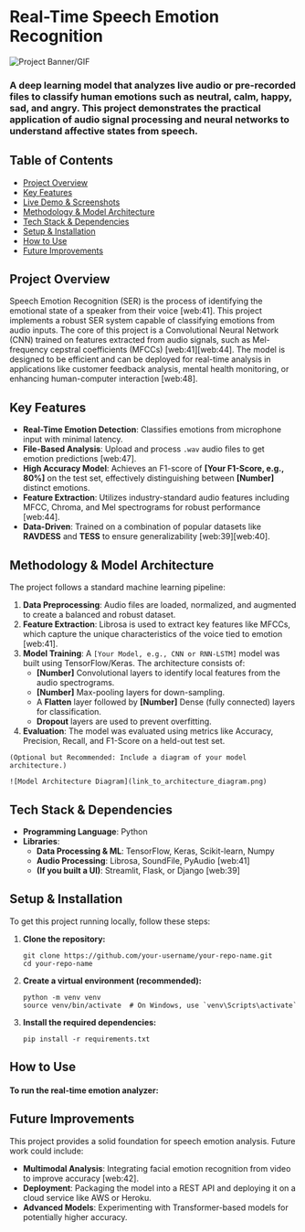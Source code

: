# Real-Time Speech Emotion Recognition

![Project Banner/GIF](link_to_your_banner_image.png)

### A deep learning model that analyzes live audio or pre-recorded files to classify human emotions such as neutral, calm, happy, sad, and angry. This project demonstrates the practical application of audio signal processing and neural networks to understand affective states from speech.

## Table of Contents

- [Project Overview](#project-overview)
- [Key Features](#key-features)
- [Live Demo & Screenshots](#live-demo--screenshots)
- [Methodology & Model Architecture](#methodology--model-architecture)
- [Tech Stack & Dependencies](#tech-stack--dependencies)
- [Setup & Installation](#setup--installation)
- [How to Use](#how-to-use)
- [Future Improvements](#future-improvements)

## Project Overview

Speech Emotion Recognition (SER) is the process of identifying the emotional state of a speaker from their voice [web:41]. This project implements a robust SER system capable of classifying emotions from audio inputs. The core of this project is a Convolutional Neural Network (CNN) trained on features extracted from audio signals, such as Mel-frequency cepstral coefficients (MFCCs) [web:41][web:44]. The model is designed to be efficient and can be deployed for real-time analysis in applications like customer feedback analysis, mental health monitoring, or enhancing human-computer interaction [web:48].

## Key Features

- **Real-Time Emotion Detection**: Classifies emotions from microphone input with minimal latency.
- **File-Based Analysis**: Upload and process `.wav` audio files to get emotion predictions [web:47].
- **High Accuracy Model**: Achieves an F1-score of **[Your F1-Score, e.g., 80%]** on the test set, effectively distinguishing between **[Number]** distinct emotions.
- **Feature Extraction**: Utilizes industry-standard audio features including MFCC, Chroma, and Mel spectrograms for robust performance [web:44].
- **Data-Driven**: Trained on a combination of popular datasets like **RAVDESS** and **TESS** to ensure generalizability [web:39][web:40].



## Methodology & Model Architecture

The project follows a standard machine learning pipeline:

1.  **Data Preprocessing**: Audio files are loaded, normalized, and augmented to create a balanced and robust dataset.
2.  **Feature Extraction**: Librosa is used to extract key features like MFCCs, which capture the unique characteristics of the voice tied to emotion [web:41].
3.  **Model Training**: A `[Your Model, e.g., CNN or RNN-LSTM]` model was built using TensorFlow/Keras. The architecture consists of:
    -   **[Number]** Convolutional layers to identify local features from the audio spectrograms.
    -   **[Number]** Max-pooling layers for down-sampling.
    -   A **Flatten** layer followed by **[Number]** Dense (fully connected) layers for classification.
    -   **Dropout** layers are used to prevent overfitting.
4.  **Evaluation**: The model was evaluated using metrics like Accuracy, Precision, Recall, and F1-Score on a held-out test set.

`(Optional but Recommended: Include a diagram of your model architecture.)`

`![Model Architecture Diagram](link_to_architecture_diagram.png)`

## Tech Stack & Dependencies

- **Programming Language**: Python
- **Libraries**:
    -   **Data Processing & ML**: TensorFlow, Keras, Scikit-learn, Numpy
    -   **Audio Processing**: Librosa, SoundFile, PyAudio [web:41]
    -   **(If you built a UI)**: Streamlit, Flask, or Django [web:39]

## Setup & Installation

To get this project running locally, follow these steps:

1.  **Clone the repository:**
    ```
    git clone https://github.com/your-username/your-repo-name.git
    cd your-repo-name
    ```
2.  **Create a virtual environment (recommended):**
    ```
    python -m venv venv
    source venv/bin/activate  # On Windows, use `venv\Scripts\activate`
    ```
3.  **Install the required dependencies:**
    ```
    pip install -r requirements.txt
    ```

## How to Use

#### To run the real-time emotion analyzer:



## Future Improvements

This project provides a solid foundation for speech emotion analysis. Future work could include:

- **Multimodal Analysis**: Integrating facial emotion recognition from video to improve accuracy [web:42].
- **Deployment**: Packaging the model into a REST API and deploying it on a cloud service like AWS or Heroku.
- **Advanced Models**: Experimenting with Transformer-based models for potentially higher accuracy.

